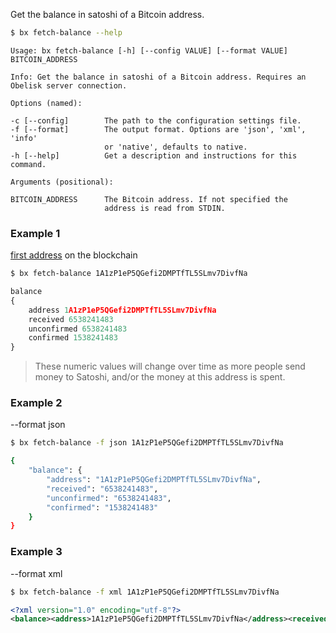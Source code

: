 Get the balance in satoshi of a Bitcoin address.
```sh
$ bx fetch-balance --help
```
```
Usage: bx fetch-balance [-h] [--config VALUE] [--format VALUE]           
BITCOIN_ADDRESS                                                          

Info: Get the balance in satoshi of a Bitcoin address. Requires an       
Obelisk server connection.                                               

Options (named):

-c [--config]        The path to the configuration settings file.        
-f [--format]        The output format. Options are 'json', 'xml', 'info'
                     or 'native', defaults to native.                    
-h [--help]          Get a description and instructions for this command.

Arguments (positional):

BITCOIN_ADDRESS      The Bitcoin address. If not specified the           
                     address is read from STDIN.
```
### Example 1
[first address](https://blockchain.info/address/1A1zP1eP5QGefi2DMPTfTL5SLmv7DivfNa) on the blockchain
```sh
$ bx fetch-balance 1A1zP1eP5QGefi2DMPTfTL5SLmv7DivfNa
```
```js
balance
{
    address 1A1zP1eP5QGefi2DMPTfTL5SLmv7DivfNa
    received 6538241483
    unconfirmed 6538241483
    confirmed 1538241483
}
```

> These numeric values will change over time as more people send money to Satoshi, and/or the money at this address is spent.

### Example 2
--format json
```sh
$ bx fetch-balance -f json 1A1zP1eP5QGefi2DMPTfTL5SLmv7DivfNa
```
```sh
{
    "balance": {
        "address": "1A1zP1eP5QGefi2DMPTfTL5SLmv7DivfNa",
        "received": "6538241483",
        "unconfirmed": "6538241483",
        "confirmed": "1538241483"
    }
}
```
### Example 3
--format xml
```sh
$ bx fetch-balance -f xml 1A1zP1eP5QGefi2DMPTfTL5SLmv7DivfNa
```
```xml
<?xml version="1.0" encoding="utf-8"?>
<balance><address>1A1zP1eP5QGefi2DMPTfTL5SLmv7DivfNa</address><received>6538241483</received><unconfirmed>6538241483</unconfirmed><confirmed>1538241483</confirmed></balance>
```